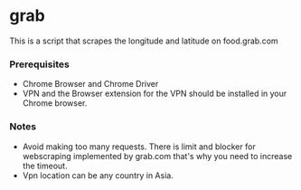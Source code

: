 # grab
This is a script that scrapes the longitude and latitude on food.grab.com

### Prerequisites
- Chrome Browser and Chrome Driver
- VPN and the Browser extension for the VPN should be installed in your Chrome browser. 

### Notes
- Avoid making too many requests. There is limit and blocker for webscraping implemented by grab.com that's why you need to increase the timeout.
- Vpn location can be any country in Asia. 
